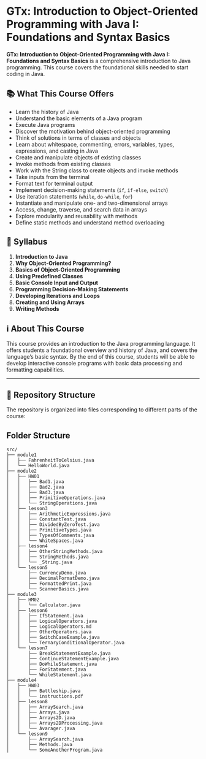 # GTx: Introduction to Object-Oriented Programming with Java I: Foundations and Syntax Basics


**GTx: Introduction to Object-Oriented Programming with Java I: Foundations and Syntax Basics** is a comprehensive introduction to Java programming. This course covers the foundational skills needed to start coding in Java.

## 📚 What This Course Offers
- Learn the history of Java
- Understand the basic elements of a Java program
- Execute Java programs
- Discover the motivation behind object-oriented programming
- Think of solutions in terms of classes and objects
- Learn about whitespace, commenting, errors, variables, types, expressions, and casting in Java
- Create and manipulate objects of existing classes
- Invoke methods from existing classes
- Work with the String class to create objects and invoke methods
- Take inputs from the terminal
- Format text for terminal output
- Implement decision-making statements (`if`, `if-else`, `switch`)
- Use iteration statements (`while`, `do-while`, `for`)
- Instantiate and manipulate one- and two-dimensional arrays
- Access, change, traverse, and search data in arrays
- Explore modularity and reusability with methods
- Define static methods and understand method overloading

## 📅 Syllabus
1. **Introduction to Java**
2. **Why Object-Oriented Programming?**
3. **Basics of Object-Oriented Programming**
4. **Using Predefined Classes**
5. **Basic Console Input and Output**
6. **Programming Decision-Making Statements**
7. **Developing Iterations and Loops**
8. **Creating and Using Arrays**
9. **Writing Methods**

## ℹ️ About This Course
This course provides an introduction to the Java programming language. It offers students a foundational overview and history of Java, and covers the language’s basic syntax. By the end of this course, students will be able to develop interactive console programs with basic data processing and formatting capabilities.

---

## 📂 Repository Structure
The repository is organized into files corresponding to different parts of the course:

## Folder Structure

```
src/
├── module1
│   ├── FahrenheitToCelsius.java
│   └── HelloWorld.java
├── module2
│   ├── HW01
│   │   ├── Bad1.java
│   │   ├── Bad2.java
│   │   ├── Bad3.java
│   │   ├── PrimitiveOperations.java
│   │   └── StringOperations.java
│   ├── lesson3
│   │   ├── ArithmeticExpressions.java
│   │   ├── ConstantTest.java
│   │   ├── DividedByZeroTest.java
│   │   ├── PrimitiveTypes.java
│   │   ├── TypesOfComments.java
│   │   └── WhiteSpaces.java
│   ├── lesson4
│   │   ├── OtherStringMethods.java
│   │   ├── StringMethods.java
│   │   └── _String.java
│   └── lesson5
│       ├── CurrencyDemo.java
│       ├── DecimalFormatDemo.java
│       ├── FormattedPrint.java
│       └── ScannerBasics.java
├── module3
│   ├── HM02
│   │   └── Calculator.java
│   ├── lesson6
│   │   ├── IfStatement.java
│   │   ├── LogicalOperators.java
│   │   ├── LogicalOperators.md
│   │   ├── OtherOperators.java
│   │   ├── SwitchCaseExample.java
│   │   └── TernaryConditionalOperator.java
│   └── lesson7
│       ├── BreakStatementExample.java
│       ├── ContinueStatementExample.java
│       ├── DoWhileStatement.java
│       ├── ForStatement.java
│       └── WhileStatement.java
├── module4
│   ├── HW03
│   │   ├── Battleship.java
│   │   └── instructions.pdf
│   ├── lesson8
│   │   ├── ArraySearch.java
│   │   ├── Arrays.java
│   │   ├── Arrays2D.java
│   │   ├── Arrays2DProcessing.java
│   │   └── Avarager.java
│   └── lesson9
│       ├── ArraySearch.java
│       ├── Methods.java
│       └── SomeAnotherProgram.java
```